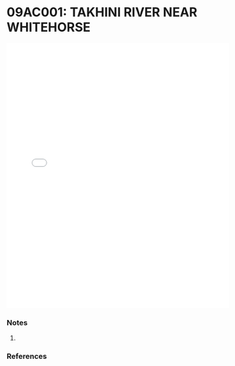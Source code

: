 # 09AC001: TAKHINI RIVER NEAR WHITEHORSE

<iframe src="/distribution_estimation/_static/stations/09AC001_fdc.html" width="100%" height="600" frameborder="0"></iframe>

### Notes
1. 

### References

